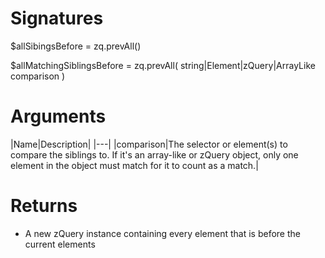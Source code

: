 <!-- start reference -->

# Signatures

$allSibingsBefore = zq.prevAll()

$allMatchingSiblingsBefore = zq.prevAll( string|Element|zQuery|ArrayLike comparison )

# Arguments

|Name|Description|
|---|
|comparison|The selector or element(s) to compare the siblings to. If it's an array-like or zQuery object, only one element in the object must match for it to count as a match.|

# Returns

- A new zQuery instance containing every element that is before the current elements

<!-- end reference -->
